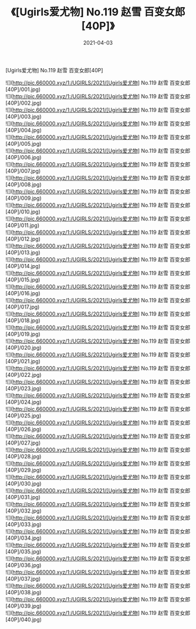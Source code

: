 ﻿---
layout: post
title:  《[Ugirls爱尤物] No.119 赵雪 百变女郎[40P]》
date:   2021-04-03
img: http://pic.660000.xyz/1:/UGIRLS/2021/[Ugirls爱尤物] No.119 赵雪 百变女郎[40P]/000.jpg
categories: [美女, 清纯, 唯美]
---

[Ugirls爱尤物] No.119 赵雪 百变女郎[40P]

  ![](http://pic.660000.xyz/1:/UGIRLS/2021/[Ugirls爱尤物] No.119 赵雪 百变女郎[40P]/001.jpg) <br> ![](http://pic.660000.xyz/1:/UGIRLS/2021/[Ugirls爱尤物] No.119 赵雪 百变女郎[40P]/002.jpg) <br> ![](http://pic.660000.xyz/1:/UGIRLS/2021/[Ugirls爱尤物] No.119 赵雪 百变女郎[40P]/003.jpg) <br> ![](http://pic.660000.xyz/1:/UGIRLS/2021/[Ugirls爱尤物] No.119 赵雪 百变女郎[40P]/004.jpg) <br> ![](http://pic.660000.xyz/1:/UGIRLS/2021/[Ugirls爱尤物] No.119 赵雪 百变女郎[40P]/005.jpg) <br> ![](http://pic.660000.xyz/1:/UGIRLS/2021/[Ugirls爱尤物] No.119 赵雪 百变女郎[40P]/006.jpg) <br> ![](http://pic.660000.xyz/1:/UGIRLS/2021/[Ugirls爱尤物] No.119 赵雪 百变女郎[40P]/007.jpg) <br> ![](http://pic.660000.xyz/1:/UGIRLS/2021/[Ugirls爱尤物] No.119 赵雪 百变女郎[40P]/008.jpg) <br> ![](http://pic.660000.xyz/1:/UGIRLS/2021/[Ugirls爱尤物] No.119 赵雪 百变女郎[40P]/009.jpg) <br> ![](http://pic.660000.xyz/1:/UGIRLS/2021/[Ugirls爱尤物] No.119 赵雪 百变女郎[40P]/010.jpg) <br> ![](http://pic.660000.xyz/1:/UGIRLS/2021/[Ugirls爱尤物] No.119 赵雪 百变女郎[40P]/011.jpg) <br> ![](http://pic.660000.xyz/1:/UGIRLS/2021/[Ugirls爱尤物] No.119 赵雪 百变女郎[40P]/012.jpg) <br> ![](http://pic.660000.xyz/1:/UGIRLS/2021/[Ugirls爱尤物] No.119 赵雪 百变女郎[40P]/013.jpg) <br> ![](http://pic.660000.xyz/1:/UGIRLS/2021/[Ugirls爱尤物] No.119 赵雪 百变女郎[40P]/014.jpg) <br> ![](http://pic.660000.xyz/1:/UGIRLS/2021/[Ugirls爱尤物] No.119 赵雪 百变女郎[40P]/015.jpg) <br> ![](http://pic.660000.xyz/1:/UGIRLS/2021/[Ugirls爱尤物] No.119 赵雪 百变女郎[40P]/016.jpg) <br> ![](http://pic.660000.xyz/1:/UGIRLS/2021/[Ugirls爱尤物] No.119 赵雪 百变女郎[40P]/017.jpg) <br> ![](http://pic.660000.xyz/1:/UGIRLS/2021/[Ugirls爱尤物] No.119 赵雪 百变女郎[40P]/018.jpg) <br> ![](http://pic.660000.xyz/1:/UGIRLS/2021/[Ugirls爱尤物] No.119 赵雪 百变女郎[40P]/019.jpg) <br> ![](http://pic.660000.xyz/1:/UGIRLS/2021/[Ugirls爱尤物] No.119 赵雪 百变女郎[40P]/020.jpg) <br> ![](http://pic.660000.xyz/1:/UGIRLS/2021/[Ugirls爱尤物] No.119 赵雪 百变女郎[40P]/021.jpg) <br> ![](http://pic.660000.xyz/1:/UGIRLS/2021/[Ugirls爱尤物] No.119 赵雪 百变女郎[40P]/022.jpg) <br> ![](http://pic.660000.xyz/1:/UGIRLS/2021/[Ugirls爱尤物] No.119 赵雪 百变女郎[40P]/023.jpg) <br> ![](http://pic.660000.xyz/1:/UGIRLS/2021/[Ugirls爱尤物] No.119 赵雪 百变女郎[40P]/024.jpg) <br> ![](http://pic.660000.xyz/1:/UGIRLS/2021/[Ugirls爱尤物] No.119 赵雪 百变女郎[40P]/025.jpg) <br> ![](http://pic.660000.xyz/1:/UGIRLS/2021/[Ugirls爱尤物] No.119 赵雪 百变女郎[40P]/026.jpg) <br> ![](http://pic.660000.xyz/1:/UGIRLS/2021/[Ugirls爱尤物] No.119 赵雪 百变女郎[40P]/027.jpg) <br> ![](http://pic.660000.xyz/1:/UGIRLS/2021/[Ugirls爱尤物] No.119 赵雪 百变女郎[40P]/028.jpg) <br> ![](http://pic.660000.xyz/1:/UGIRLS/2021/[Ugirls爱尤物] No.119 赵雪 百变女郎[40P]/029.jpg) <br> ![](http://pic.660000.xyz/1:/UGIRLS/2021/[Ugirls爱尤物] No.119 赵雪 百变女郎[40P]/030.jpg) <br> ![](http://pic.660000.xyz/1:/UGIRLS/2021/[Ugirls爱尤物] No.119 赵雪 百变女郎[40P]/031.jpg) <br> ![](http://pic.660000.xyz/1:/UGIRLS/2021/[Ugirls爱尤物] No.119 赵雪 百变女郎[40P]/032.jpg) <br> ![](http://pic.660000.xyz/1:/UGIRLS/2021/[Ugirls爱尤物] No.119 赵雪 百变女郎[40P]/033.jpg) <br> ![](http://pic.660000.xyz/1:/UGIRLS/2021/[Ugirls爱尤物] No.119 赵雪 百变女郎[40P]/034.jpg) <br> ![](http://pic.660000.xyz/1:/UGIRLS/2021/[Ugirls爱尤物] No.119 赵雪 百变女郎[40P]/035.jpg) <br> ![](http://pic.660000.xyz/1:/UGIRLS/2021/[Ugirls爱尤物] No.119 赵雪 百变女郎[40P]/036.jpg) <br> ![](http://pic.660000.xyz/1:/UGIRLS/2021/[Ugirls爱尤物] No.119 赵雪 百变女郎[40P]/037.jpg) <br> ![](http://pic.660000.xyz/1:/UGIRLS/2021/[Ugirls爱尤物] No.119 赵雪 百变女郎[40P]/038.jpg) <br> ![](http://pic.660000.xyz/1:/UGIRLS/2021/[Ugirls爱尤物] No.119 赵雪 百变女郎[40P]/039.jpg) <br> ![](http://pic.660000.xyz/1:/UGIRLS/2021/[Ugirls爱尤物] No.119 赵雪 百变女郎[40P]/040.jpg) <br>